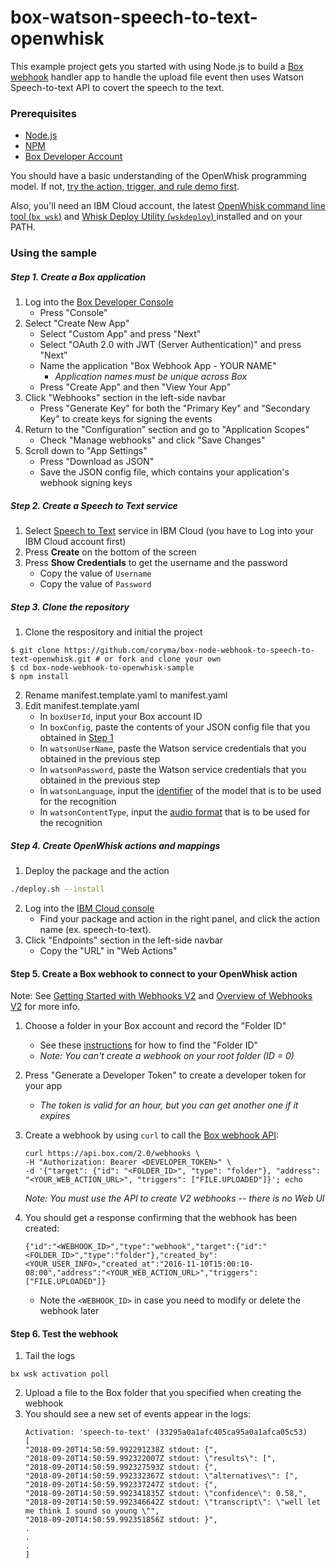 # box-watson-speech-to-text-openwhisk
This example project gets you started with using Node.js to build a [Box webhook](https://github.com/box/box-node-sdk/blob/master/docs/webhooks.md) handler app to handle the upload file event then uses Watson Speech-to-text API to covert the speech to the text.

### Prerequisites

- [Node.js](https://nodejs.org/en/)
- [NPM](https://www.npmjs.com/)
- [Box Developer Account](https://developer.box.com/)

You should have a basic understanding of the OpenWhisk programming model. If not, [try the action, trigger, and rule demo first](https://github.com/IBM/openwhisk-action-trigger-rule).

Also, you'll need an IBM Cloud account, the latest [OpenWhisk command line tool (`bx wsk`)](https://github.com/IBM/openwhisk-action-trigger-rule/blob/master/docs/OPENWHISK.md) and [Whisk Deploy Utility (`wskdeploy`) ](https://github.com/apache/incubator-openwhisk-wskdeploy#downloading-released-binaries) installed and on your PATH.

### Using the sample
##### Step 1. Create a Box application
1. Log into the [Box Developer Console](https://developer.box.com)
    * Press "Console"
2. Select "Create New App"
    * Select "Custom App" and press "Next"
    * Select "OAuth 2.0 with JWT (Server Authentication)" and press "Next"
    * Name the application "Box Webhook App - YOUR NAME"
        * *Application names must be unique across Box*
    * Press "Create App" and then "View Your App"
3. Click "Webhooks" section in the left-side navbar
    * Press "Generate Key" for both the "Primary Key" and "Secondary Key" to create keys for signing the events
4. Return to the "Configuration" section and go to "Application Scopes"
    * Check "Manage webhooks" and click "Save Changes"
5. Scroll down to "App Settings"
    * Press "Download as JSON"
    * Save the JSON config file, which contains your application's webhook signing keys

##### Step 2. Create a Speech to Text service 
1. Select [Speech to Text](https://console.bluemix.net/catalog/services/speech_to_text) service in IBM Cloud (you have to Log into your IBM Cloud account first)
2. Press **Create** on the bottom of the screen
3. Press **Show Credentials** to get the username and the password
    * Copy the value of `Username`
    * Copy the value of `Password`

##### Step 3. Clone the repository 

1. Clone the respository and initial the project
```
$ git clone https://github.com/coryma/box-node-webhook-to-speech-to-text-openwhisk.git # or fork and clone your own
$ cd box-node-webhook-to-openwhisk-sample
$ npm install
```
2. Rename manifest.template.yaml to manifest.yaml
3. Edit manifest.template.yaml
    * In `boxUserId`, input your Box account ID 
    * In `boxConfig`, paste the contents of your JSON config file that you obtained in [Step 1](#Create-a-Box-application) 
    * In `watsonUserName`, paste the Watson service credentials that you obtained in the previous step
    * In `watsonPassword`, paste the Watson service credentials that you obtained in the previous step
    * In `watsonLanguage`, input the [identifier](https://www.ibm.com/watson/developercloud/speech-to-text/api/v1/curl.html?curl#recognize) of the model that is to be used for the recognition 
    * In `watsonContentType`, input the [audio format](https://www.ibm.com/watson/developercloud/speech-to-text/api/v1/curl.html?curl#recognize) that is to be used for the recognition

##### Step 4. Create OpenWhisk actions and mappings

1. Deploy the package and the action
```bash
./deploy.sh --install
```
2. Log into the [IBM Cloud console](https://console.bluemix.net/openwhisk/actions)
    * Find your package and action in the right panel, and click the action name (ex. speech-to-text). 
3. Click "Endpoints" section in the left-side navbar 
    * Copy the "URL" in "Web Actions"

#### Step 5. Create a Box webhook to connect to your OpenWhisk action
Note: See [Getting Started with Webhooks V2](https://docs.box.com/v2.0/docs/getting-started-with-webhooks-v2) and [Overview of Webhooks V2](https://docs.box.com/reference#webhooks-v2) for more info.

1. Choose a folder in your Box account and record the "Folder ID"
    * See these [instructions](https://docs.box.com/v2.0/docs/getting-started-with-webhooks-v2#section-3-create-a-webhook) for how to find the "Folder ID"
    * *Note: You can't create a webhook on your root folder (ID = 0)*
2. Press "Generate a Developer Token" to create a developer token for your app
    * *The token is valid for an hour, but you can get another one if it expires*
3. Create a webhook by using `curl` to call the [Box webhook API](https://docs.box.com/reference#create-webhook):

    ```
    curl https://api.box.com/2.0/webhooks \
    -H "Authorization: Bearer <DEVELOPER_TOKEN>" \
    -d '{"target": {"id": "<FOLDER_ID>", "type": "folder"}, "address": "<YOUR_WEB_ACTION_URL>", "triggers": ["FILE.UPLOADED"]}'; echo
    ```

    *Note: You must use the API to create V2 webhooks -- there is no Web UI*
   
4. You should get a response confirming that the webhook has been created:

    ```
    {"id":"<WEBHOOK_ID>","type":"webhook","target":{"id":"<FOLDER_ID>","type":"folder"},"created_by":<YOUR_USER_INFO>,"created_at":"2016-11-10T15:00:10-08:00","address":"<YOUR_WEB_ACTION_URL>","triggers":["FILE.UPLOADED"]}
    ```
    
    * Note the `<WEBHOOK_ID>` in case you need to modify or delete the webhook later

#### Step 6. Test the webhook
1. Tail the logs
```
bx wsk activation poll
```
2. Upload a file to the Box folder that you specified when creating the webhook
3. You should see a new set of events appear in the logs:
    ```
    Activation: 'speech-to-text' (33295a0a1afc405ca95a0a1afca05c53)
    [
    "2018-09-20T14:50:59.992291238Z stdout: {",
    "2018-09-20T14:50:59.992322007Z stdout: \"results\": [",
    "2018-09-20T14:50:59.992327593Z stdout: {",
    "2018-09-20T14:50:59.992332367Z stdout: \"alternatives\": [",
    "2018-09-20T14:50:59.992337247Z stdout: {",
    "2018-09-20T14:50:59.992341835Z stdout: \"confidence\": 0.58,",
    "2018-09-20T14:50:59.992346642Z stdout: \"transcript\": \"well let me think I sound so young \"",
    "2018-09-20T14:50:59.992351856Z stdout: }",
    .
    .
    .
    ]

    ```
